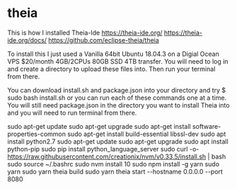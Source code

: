 # theia
This is how I installed Theia-Ide
https://theia-ide.org/
https://theia-ide.org/docs/
https://github.com/eclipse-theia/theia



To install this I just used a Vanilla 64bit Ubuntu 18.04.3 on a Digial Ocean VPS $20/month 4GB/2CPUs 80GB SSD 4TB transfer.
You will need to log in and create a directory to upload these files into. Then run your terminal from there.

You can download install.sh and package.json into your directory and try $ sudo bash install.sh or you can run each of these commands one at a time. You will still need package.json in the directory you want to install Theia into and you will need to run terminal from there.


sudo apt-get update
sudo apt-get upgrade
sudo apt-get install software-properties-common
sudo apt-get install build-essential libssl-dev
sudo apt install python2.7
sudo apt-get update
sudo apt-get upgrade
sudo apt install python-pip
sudo pip install python_language_server
sudo curl -o- https://raw.githubusercontent.com/creationix/nvm/v0.33.5/install.sh | bash
sudo source ~/.bashrc
sudo nvm install 10
sudo npm install -g yarn
sudo yarn
sudo yarn theia build
sudo yarn theia start --hostname 0.0.0.0 --port 8080
